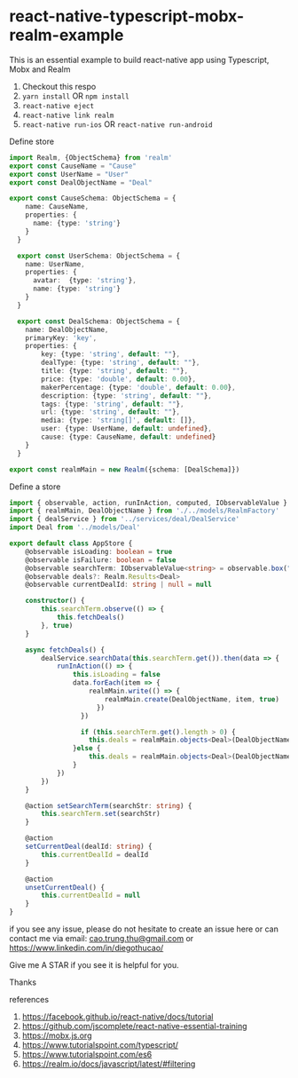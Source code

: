 # react-native-typescript-mobx-realm-example
This is an essential example to build react-native app using Typescript, Mobx and Realm

1. Checkout this respo
2. `yarn install` OR `npm install`
3. `react-native eject`
4. `react-native link realm`
5. `react-native run-ios` OR `react-native run-android`

Define store 
```typescript 
import Realm, {ObjectSchema} from 'realm'
export const CauseName = "Cause"
export const UserName = "User"
export const DealObjectName = "Deal"

export const CauseSchema: ObjectSchema = {
    name: CauseName,
    properties: {
      name: {type: 'string'}
    }
  }

  export const UserSchema: ObjectSchema = {
    name: UserName,
    properties: {
      avatar:  {type: 'string'},
      name: {type: 'string'}
    }
  } 

  export const DealSchema: ObjectSchema = {
    name: DealObjectName,
    primaryKey: 'key',
    properties: {
        key: {type: 'string', default: ""},
        dealType: {type: 'string', default: ""},
        title: {type: 'string', default: ""},
        price: {type: 'double', default: 0.00},
        makerPercentage: {type: 'double', default: 0.00},
        description: {type: 'string', default: ""},
        tags: {type: 'string', default: ""},
        url: {type: 'string', default: ""},
        media: {type: 'string[]', default: []},
        user: {type: UserName, default: undefined},
        cause: {type: CauseName, default: undefined}
    }
  }

export const realmMain = new Realm({schema: [DealSchema]})
```

Define a store 
```typescript 
import { observable, action, runInAction, computed, IObservableValue } from 'mobx'
import { realmMain, DealObjectName } from './../models/RealmFactory'
import { dealService } from '../services/deal/DealService'
import Deal from '../models/Deal'

export default class AppStore {
    @observable isLoading: boolean = true
    @observable isFailure: boolean = false
    @observable searchTerm: IObservableValue<string> = observable.box("")
    @observable deals?: Realm.Results<Deal>
    @observable currentDealId: string | null = null

    constructor() {
        this.searchTerm.observe(() => {
            this.fetchDeals()
        }, true)
    }

    async fetchDeals() {
        dealService.searchData(this.searchTerm.get()).then(data => {
            runInAction(() => {
                this.isLoading = false
                data.forEach(item => {
                    realmMain.write(() => {
                        realmMain.create(DealObjectName, item, true)
                      })
                  })

                  if (this.searchTerm.get().length > 0) {
                    this.deals = realmMain.objects<Deal>(DealObjectName).filtered('title CONTAINS[c] "' + this.searchTerm.get() + '"')
                }else {
                    this.deals = realmMain.objects<Deal>(DealObjectName)
                }
            })
        })
    }

    @action setSearchTerm(searchStr: string) {
        this.searchTerm.set(searchStr)
    }

    @action
    setCurrentDeal(dealId: string) {
        this.currentDealId = dealId
    }

    @action
    unsetCurrentDeal() {
        this.currentDealId = null
    }
}
```

if you see any issue, please do not hesitate to create an issue here or can contact me via email: cao.trung.thu@gmail.com or https://www.linkedin.com/in/diegothucao/

Give me A STAR if you see it is helpful for you.

Thanks

references
1. https://facebook.github.io/react-native/docs/tutorial
2. https://github.com/jscomplete/react-native-essential-training
3. https://mobx.js.org
4. https://www.tutorialspoint.com/typescript/
5. https://www.tutorialspoint.com/es6
6. https://realm.io/docs/javascript/latest/#filtering

